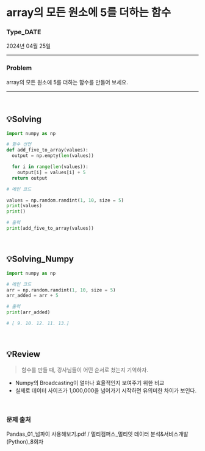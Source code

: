 # array의 모든 원소에 5를 더하는 함수 

### Type_DATE

2024년 04월 25일 

<hr>

### Problem
array의 모든 원소에 5를 더하는 함수를 만들어 보세요.

<hr>

<br />

## 💡Solving
```python
import numpy as np

# 함수 선언
def add_five_to_array(values):
  output = np.empty(len(values))

  for i in range(len(values)):
    output[i] = values[i] + 5
  return output

# 메인 코드

values = np.random.randint(1, 10, size = 5)
print(values)
print()

# 출력
print(add_five_to_array(values))
```

<br />

## 💡Solving_Numpy
```python
import numpy as np

# 메인 코드
arr = np.random.randint(1, 10, size = 5)
arr_added = arr + 5

# 출력
print(arr_added)

# [ 9. 10. 12. 11. 13.]


```

<br />

## 💡Review
> 함수를 만들 때, 강사님들이 어떤 순서로 쳤는지 기억하자.
* Numpy의 Broadcasting이 얼마나 효율적인지 보여주기 위한 비교
* 실제로 데이터 사이즈가 1,000,000을 넘어가기 시작하면 유의미한 차이가 보인다. 

<br />

### 문제 출처

Pandas_01_넘파이 사용해보기.pdf / 멀티캠퍼스_멀티잇 데이터 분석&서비스개발(Python)_8회차
